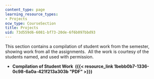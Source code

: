 ```yaml
---
content_type: page
learning_resource_types:
- Projects
ocw_type: CourseSection
title: Projects
uid: 73d559d6-6081-bf73-20de-6f6b097bbd93
---
```


This section contains a compilation of student work from the semester, showing work from all the assignments.  All the work is courtesy of the students named, and used with permission.

*   **Compilation of Student Work  ({{< resource_link 1bebb0b7-1336-0c98-6a0a-421f213a303b "PDF" >}})**